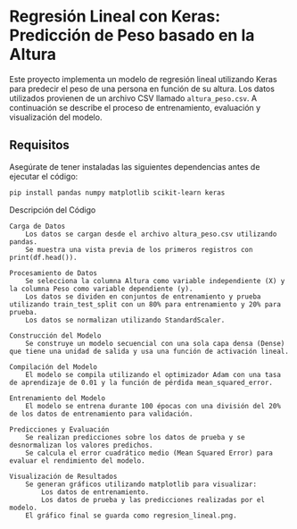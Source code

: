 # Regresión Lineal con Keras: Predicción de Peso basado en la Altura

Este proyecto implementa un modelo de regresión lineal utilizando Keras para predecir el peso de una persona en función de su altura. Los datos utilizados provienen de un archivo CSV llamado `altura_peso.csv`. A continuación se describe el proceso de entrenamiento, evaluación y visualización del modelo.

## Requisitos

Asegúrate de tener instaladas las siguientes dependencias antes de ejecutar el código:

```bash
pip install pandas numpy matplotlib scikit-learn keras
``` 

Descripción del Código

    Carga de Datos
        Los datos se cargan desde el archivo altura_peso.csv utilizando pandas.
        Se muestra una vista previa de los primeros registros con print(df.head()).

    Procesamiento de Datos
        Se selecciona la columna Altura como variable independiente (X) y la columna Peso como variable dependiente (y).
        Los datos se dividen en conjuntos de entrenamiento y prueba utilizando train_test_split con un 80% para entrenamiento y 20% para prueba.
        Los datos se normalizan utilizando StandardScaler.

    Construcción del Modelo
        Se construye un modelo secuencial con una sola capa densa (Dense) que tiene una unidad de salida y usa una función de activación lineal.

    Compilación del Modelo
        El modelo se compila utilizando el optimizador Adam con una tasa de aprendizaje de 0.01 y la función de pérdida mean_squared_error.

    Entrenamiento del Modelo
        El modelo se entrena durante 100 épocas con una división del 20% de los datos de entrenamiento para validación.

    Predicciones y Evaluación
        Se realizan predicciones sobre los datos de prueba y se desnormalizan los valores predichos.
        Se calcula el error cuadrático medio (Mean Squared Error) para evaluar el rendimiento del modelo.

    Visualización de Resultados
        Se generan gráficos utilizando matplotlib para visualizar:
            Los datos de entrenamiento.
            Los datos de prueba y las predicciones realizadas por el modelo.
        El gráfico final se guarda como regresion_lineal.png.